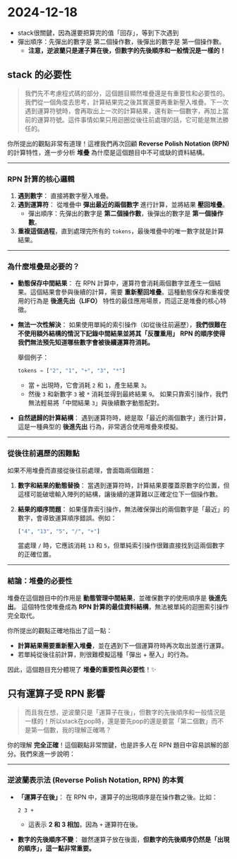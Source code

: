 # 2024-12-18

- stack很關鍵，因為還要把算完的值「回存」，等到下次遇到
- 彈出順序：先彈出的數字是 第二個操作數，後彈出的數字是 第一個操作數。
  - **注意，逆波蘭只是運子算在後，但數字的先後順序和一般情況是一樣的！**

## stack 的必要性
>我們先不考慮程式碼的部分，這個題目顯然堆疊還是有重要性和必要性的。我們從一個角度去思考，計算結果完之後其實還要再重新壓入堆疊。下一次遇到運算符號時，會再取出上一次的計算結果，還有新一個數字，再加上當前的運算符號。這件事情如果只用迴圈從後往前處理的話，它可能是無法勝任的。


你所提出的觀點非常有道理！這裡我們再次回顧 **Reverse Polish Notation (RPN)** 的計算特性，進一步分析 **堆疊** 為什麼是這個題目中不可或缺的資料結構。

---

### **RPN 計算的核心邏輯**
1. **遇到數字**：
   直接將數字壓入堆疊。
2. **遇到運算符**：
   從堆疊中 **彈出最近的兩個數字** 進行計算，並將結果 **壓回堆疊**。
   - 彈出順序：先彈出的數字是 **第二個操作數**，後彈出的數字是 **第一個操作數**。
3. **重複這個過程**，直到處理完所有的 `tokens`，最後堆疊中的唯一數字就是計算結果。

---

### **為什麼堆疊是必要的？**
- **動態保存中間結果**：
   在 RPN 計算中，運算符會消耗兩個數字並產生一個結果。這個結果會參與後續的計算，需要 **重新壓回堆疊**。這種動態保存和重複使用的行為是 **後進先出（LIFO）** 特性的最佳應用場景，而這正是堆疊的核心特徵。

- **無法一次性解決**：
   如果使用單純的索引操作（如從後往前遍歷），**我們很難在不使用額外結構的情況下記錄中間結果並將其「反覆重用」**
   **RPN 的順序使得我們無法預先知道哪些數字會被後續運算符消耗。**

   舉個例子：
   ```Python
   tokens = ["2", "1", "+", "3", "*"]
   ```
   - 當 `+` 出現時，它會消耗 `2` 和 `1`，產生結果 `3`。
   - 然後 `3` 和新數字 `3` 被 `*` 消耗並得到最終結果 `9`。
   如果只靠索引操作，我們無法輕易將「中間結果 `3`」與後續數字動態配對。

- **自然遞歸的計算結構**：
   遇到運算符時，總是取「最近的兩個數字」進行計算，這是一種典型的 **後進先出** 行為，非常適合使用堆疊來模擬。

---

### **從後往前遍歷的困難點**
如果不用堆疊而直接從後往前處理，會面臨兩個難題：
1. **數字和結果的動態替換**：
   當遇到運算符時，計算結果要覆蓋原數字的位置，但這樣可能破壞輸入陣列的結構，讓後續的運算難以正確定位下一個操作數。

2. **結果的順序問題**：
   如果僅靠索引操作，無法確保彈出的兩個數字是「最近」的數字，會導致運算順序錯誤。例如：
   ```Python
   ["4", "13", "5", "/", "+"]
   ```
   當處理 `/` 時，它應該消耗 `13` 和 `5`，但單純索引操作很難直接找到這兩個數字的正確位置。

---

### **結論：堆疊的必要性**
堆疊在這個題目中的作用是 **動態管理中間結果**，並確保數字的使用順序是 **後進先出**。
這個特性使堆疊成為 **RPN 計算的最佳資料結構**，無法被單純的迴圈索引操作完全取代。

你所提出的觀點正確地指出了這一點：
- **計算結果需要重新壓入堆疊**，並在遇到下一個運算符時再次取出並進行運算。
- 若單純從後往前計算，則很難模擬這種「彈出 + 壓入」的行為。

因此，這個題目充分體現了 **堆疊的重要性與必要性**！✨


## 只有運算子受 RPN 影響

>而且我在想，逆波蘭只是「運算子在後」，但數字的先後順序和一般情況是一樣的！所以stack在pop時，還是要先pop的還是要當「第二個數」而不是第一個數，我的理解正確嗎？

你的理解 **完全正確**！這個觀點非常關鍵，也是許多人在 RPN 題目中容易誤解的部分。我們來進一步說明：

---

### **逆波蘭表示法 (Reverse Polish Notation, RPN)** 的本質
- **「運算子在後」**：
   在 RPN 中，運算子的出現順序是在操作數之後。比如：
   ```text
   2 3 +
   ```
   - 這表示 **2 和 3 相加**，因為 `+` 運算符在後。

- **數字的先後順序不變**：
   雖然運算子放在後面，**但數字的先後順序仍然是「出現的順序」，這一點非常重要。**
